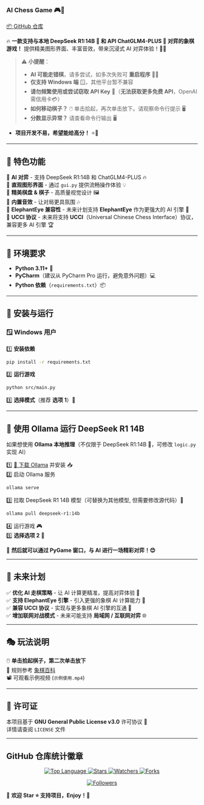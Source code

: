 ### AI Chess Game 🎮🤖  
[📦 GitHub 仓库](https://github.com/nitsc/AI-Chess-Game)  

🔥 **一款支持与本地 DeepSeek R1:14B 🐋 和 API ChatGLM4-PLUS 🐘 对弈的象棋游戏！** 提供精美图形界面、丰富音效，带来沉浸式 AI 对弈体验！🎨🎵  

> ⚠️ **小提醒**：  
> - **AI 可能走错棋**，请多尝试，如多次失败可 **重启程序** 🏃‍♂️  
> - **仅支持 Windows 端** 🪟，其他平台暂不兼容  
> - **请勿频繁使用或尝试窃取 API Key** 🔑（**无法获取更多免费 API**，OpenAI 需信用卡💳）  
> - **如何移动棋子？** 🖱️ 单击拾起，再次单击放下。请观察命令行提示 🖥️  
> - **分数显示异常？** 请查看命令行输出 🖥️  

- **项目开发不易，希望能给高分！** ⭐🎉  

---

## 🌟 特色功能  

🧠 **AI 对弈** - 支持 DeepSeek R1:14B 和 ChatGLM4-PLUS 🔥  
🎨 **直观图形界面** - 通过 `gui.py` 提供流畅操作体验 💡  
🎲 **精美棋盘 & 棋子** - 高质量视觉设计 🖼️  
🎵 **内置音效** - 让对局更具氛围 🎶  
🐘 **ElephantEye 兼容性** - 未来计划支持 **ElephantEye** 作为更强大的 AI 引擎 🏹  
🔗 **UCCI 协议** - 未来将支持 **UCCI**（Universal Chinese Chess Interface）协议，兼容更多 AI 引擎 🏆  

---

## 📌 环境要求  

- **Python 3.11+** 🐍  
- **PyCharm**（建议从 PyCharm Pro 运行，避免意外问题）💻  
- **Python 依赖**（`requirements.txt`）📦  

---

## 🚀 安装与运行  

### 🪟 Windows 用户  

1️⃣ **安装依赖**  
```bash
pip install -r requirements.txt
```  

2️⃣ **运行游戏**  
```bash
python src/main.py
```  

3️⃣ **选择模式**（推荐 **选项 1**）🔢  

---

## 🐑 使用 Ollama 运行 DeepSeek R1 14B  

如果想使用 **Ollama 本地推理**（不仅限于 DeepSeek R1:14B 🐋，可修改 `logic.py` 实现 AI）  

1️⃣ [🔗 下载 Ollama](https://ollama.com/) 并安装 📥  
2️⃣ 启动 Ollama 服务  
```bash
ollama serve
```  
3️⃣ 拉取 DeepSeek R1 14B 模型（可替换为其他模型, 但需要修改源代码）🚀  
```bash
ollama pull deepseek-r1:14b
```  
4️⃣ 运行游戏 🎮  
5️⃣ **选择选项 2** 🔢  

🎯 **然后就可以通过 PyGame 窗口，与 AI 进行一场精彩对弈！😊**  

---

## 🎯 未来计划  

✅ **优化 AI 走棋策略** - 让 AI 计算更精准，提高对弈体验 🏹  
✅ **支持 ElephantEye 引擎** - 引入更强的象棋 AI 计算能力 🐘  
✅ **兼容 UCCI 协议** - 实现与更多象棋 AI 引擎的互通 🔗  
✅ **增加联网对战模式** - 未来可能支持 **局域网 / 互联网对弈** 🌐  

---

## 🎭 玩法说明  

🖱️ **单击拾起棋子，第二次单击放下**  
📖 规则参考 [象棋百科](https://zh.wikipedia.org/wiki/%E4%B8%AD%E5%9C%8B%E8%B1%A1%E6%A3%8B)  
📽️ 可观看示例视频 (`示例使用.mp4`)  

---

## 📜 许可证  

本项目基于 **GNU General Public License v3.0** 许可协议 📄  
详情请查阅 `LICENSE` 文件  

---

## GitHub 仓库统计徽章

<!-- GitHub 仓库统计徽章 -->
<p align="center">
  <a href="https://github.com/nitsc/AI-Chess-Game">
    <img src="https://img.shields.io/github/languages/top/nitsc/AI-Chess-Game" alt="Top Language">
  </a>
  <a href="https://github.com/nitsc/AI-Chess-Game/stargazers">
    <img src="https://img.shields.io/github/stars/nitsc/AI-Chess-Game?style=social" alt="Stars">
  </a>
  <a href="https://github.com/nitsc/AI-Chess-Game/watchers">
    <img src="https://img.shields.io/github/watchers/nitsc/AI-Chess-Game?style=social" alt="Watchers">
  </a>
  <a href="https://github.com/nitsc/AI-Chess-Game/network/members">
    <img src="https://img.shields.io/github/forks/nitsc/AI-Chess-Game?style=social" alt="Forks">
  </a>
</p>

<p align="center">
  <a href="https://github.com/nitsc">
    <img src="https://img.shields.io/github/followers/nitsc?style=social" alt="Followers">
  </a>
</p>

💖 **欢迎 Star ⭐ 支持项目，Enjoy！🎉**  
